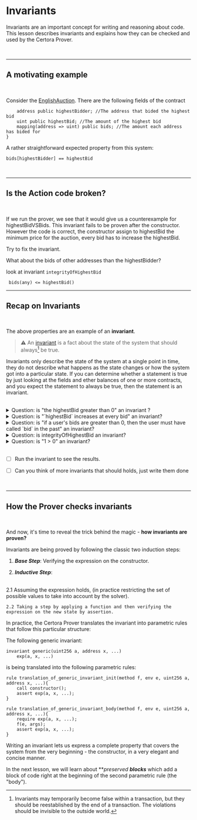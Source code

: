Invariants
==========

Invariants are an important concept for writing and reasoning about code.
This lesson describes invariants and explains how they can be checked and used
by the Certora Prover.

</br>

---

A motivating example
--------------------

</br>

Consider the [EnglishAuction](EnglishAuction/EnglishAuction.sol). There are the following fields of the contract 

```soldity
    address public highestBidder; //The address that bided the highest bid
    uint public highestBid; //The amount of the highest bid
    mapping(address => uint) public bids; //The amount each address has bided for
}
```

A rather straightforward expected property from this system:

```bids[highestBidder] == highestBid``` 

</br>

---

Is the Action code broken?
----------------------------

</br>

If we run the prover, we see that it would give us a counterexample for highestBidVSBids. This invariant fails to be proven after the constructor.  However the code is correct, the constructor assign to highestBid the minimum price for the auction, every bid has to increase the highestBid.

Try to fix the invariant.



What about the bids of other addresses than the highestBidder?

look at invariant `integrityOfHighestBid` 
```
 bids(any) <= highestBid()  
```
---

Recap on Invariants
----------

</br>

The above properties are an example of an
**invariant**.

> :warning: An [invariant](https://en.wikipedia.org/wiki/Class_invariant) is a fact about the state of the system that should always[^between_transactions] be true.

[^between_transactions]: Invariants may temporarily become false within a
  transaction, but they should be reestablished by the end of a transaction.
  The violations should be invisible to the outside world.

Invariants only describe the state of the system at a single point in time,
they do not describe what happens as the state changes or how the system got into a particular state. If you can determine whether a statement is true by just looking at the fields and ether balances of one or more contracts, and you expect the statement to always be true, then the statement is an invariant.


</br>

<details>
  <summary>Question: is "the highestBid greater than 0" an invariant ?</summary>
  Answer: It's an invariant as it is an expression of a state. However it is not correct - highestBid can be zero in the constructor.
</details>

<details>
  <summary>Question: is "`highestBid` increases at every bid" an invariant?</summary>
  Answer: No. You can only check this by comparing the highestBid before and after the bid. It's a rule.
</details>

<details>
  <summary>Question: is "if a user's bids are greater than 0, then the user must have called `bid` in the past" an invariant?</summary>
  Answer: No. There is no way to tell if the user called deposit by looking at the fields of the contract. You could make this into an invariant by recording
  calls to `deposit` in a field of the contract.
</details>

<details>
  <summary>Question: is integrityOfHighestBid an invariant?</summary>
  Answer: Yes, and it holds, but is it a strong one? It contains states that you would consider not correct, two users had the highestbid. 
</details>


<details>
  <summary>Question: is "1 > 0" an invariant?</summary>
  Answer: Yes but it's a tautology.
</details>

</br>



- [ ] Run the invariant to see the results.

- [ ] Can you think of more invariants that should holds, just write them done

</br>

---

How the Prover checks invariants
--------------------------------

</br>

And now, it's time to reveal the trick behind the magic - **how invariants are proven?**

Invariants are being proved by following the classic two induction steps:

1. ***Base Step***: Verifying the expression on the constructor.

2. ***Inductive Step***:
</br>
    2.1 Assuming the expression holds, (in practice restricting the set of possible values to take into account by the solver).

    2.2 Taking a step by applying a function and then verifying the expression on the new state by assertion.

In practice, the Certora Prover translates the invariant into parametric rules that follow this particular structure:

The following generic invariant:

```CVL
invariant generic(uint256 a, address x, ...)
    exp(a, x, ...)
```

is being translated into the following parametric rules:

```CVL
rule translation_of_generic_invariant_init(method f, env e, uint256 a, address x, ...){
    call constructor();
    assert exp(a, x, ...);
}

rule translation_of_generic_invariant_body(method f, env e, uint256 a, address x, ...){
    require exp(a, x, ...);
    f(e, args);
    assert exp(a, x, ...);
}
```

Writing an invariant lets us express a complete property that covers the system from the very beginning - the constructor, in a very elegant and concise manner.

In the next lesson, we will learn about ***preserved **blocks*** which add a block of code right at the beginning of the second parametric rule (the "body").

